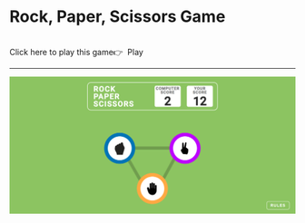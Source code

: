 ﻿# Rock, Paper, Scissors Game

<br>
Click here to play this game👉&nbsp&nbsp<a href="https:/SrikanthGummadi.github.io/rock-paper-scissors/" style="text-decoration:none;">Play</a>

<hr>

![screenshot](./Images/Rock-Paper-Scissors.png)
